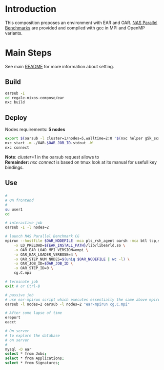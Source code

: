 # Introduction

This composition proposes an environment with EAR and OAR. [NAS Parallel Benchmarks](https://www.nas.nasa.gov/software/npb.html) are provided and compiled with gcc in MPI and OpenMP variants.

# Main Steps
See main [README](../README.md) for more information about setting.

## Build
```bash
oarsub -I
cd regale-nixos-compose/ear
nxc build
```

## Deploy
Nodes requirements: **5 nodes**
```bash
export $(oarsub -l cluster=1/nodes=5,walltime=2:0 "$(nxc helper g5k_script) 2h" | grep OAR_JOB_ID)
nxc start -m ./OAR.$OAR_JOB_ID.stdout -W
nxc connect
```
**Note:** *cluster=1* in the oarsub request allows to   
**Remainder:** *nxc connect* is based on tmux look at its manual for usefull key bindings.

## Use
### 
```bash
#
# On frontend
#
su user1
cd

# interactive job
oarsub -I -l nodes=2

# launch NAS Parallel Benchmark CG
mpirun --hostfile $OAR_NODEFILE -mca pls_rsh_agent oarsh -mca btl tcp,self \
    -x LD_PRELOAD=${EAR_INSTALL_PATH}/lib/libearld.so \
    -x OAR_EAR_LOAD_MPI_VERSION=ompi \
    -x OAR_EAR_LOADER_VERBOSE=4 \
    -x OAR_STEP_NUM_NODES=$(uniq $OAR_NODEFILE | wc -l) \
    -x OAR_JOB_ID=$OAR_JOB_ID \
    -x OAR_STEP_ID=0 \
    cg.C.mpi

# terminate job
exit # or Ctrl-D

# passive job
# use ear-mpirun script which executes essentially the same above mpirun command
oarsub -l nodes=2 oarsub -l nodes=2 "ear-mpirun cg.C.mpi"

# After some lapse of time
ereport
eacct

# On server
# to explore the database
# on server
#
mysql -D ear
select * from Jobs;
select * from Applications;
select * from Signatures;
```
